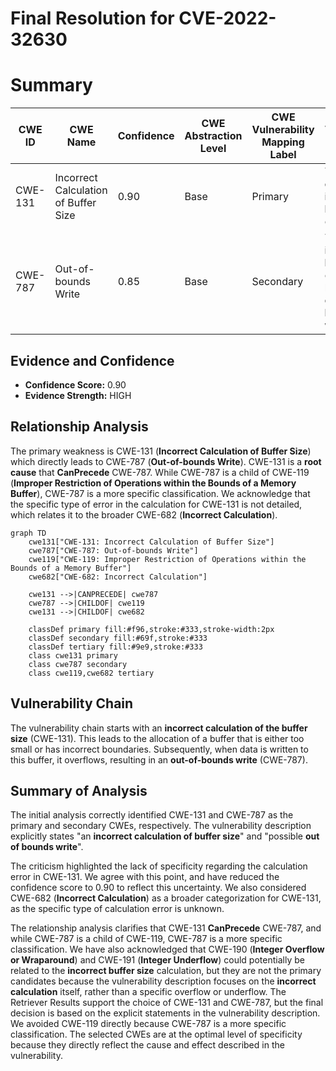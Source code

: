 # Final Resolution for CVE-2022-32630

# Summary
| CWE ID | CWE Name | Confidence | CWE Abstraction Level | CWE Vulnerability Mapping Label | CWE-Vulnerability Mapping Notes |
|---|---|---|---|---|---|
| CWE-131 | Incorrect Calculation of Buffer Size | 0.90 | Base | Primary | The **root cause** is an **incorrect buffer size** calculation. |
| CWE-787 | Out-of-bounds Write | 0.85 | Base | Secondary | The **incorrect buffer size** calculation leads to an **out-of-bounds write**. |

## Evidence and Confidence

*   **Confidence Score:** 0.90
*   **Evidence Strength:** HIGH

## Relationship Analysis
The primary weakness is CWE-131 (**Incorrect Calculation of Buffer Size**) which directly leads to CWE-787 (**Out-of-bounds Write**). CWE-131 is a **root cause** that **CanPrecede** CWE-787. While CWE-787 is a child of CWE-119 (**Improper Restriction of Operations within the Bounds of a Memory Buffer**), CWE-787 is a more specific classification. We acknowledge that the specific type of error in the calculation for CWE-131 is not detailed, which relates it to the broader CWE-682 (**Incorrect Calculation**).

```mermaid
graph TD
    cwe131["CWE-131: Incorrect Calculation of Buffer Size"]
    cwe787["CWE-787: Out-of-bounds Write"]
    cwe119["CWE-119: Improper Restriction of Operations within the Bounds of a Memory Buffer"]
    cwe682["CWE-682: Incorrect Calculation"]

    cwe131 -->|CANPRECEDE| cwe787
    cwe787 -->|CHILDOF| cwe119
    cwe131 -->|CHILDOF| cwe682

    classDef primary fill:#f96,stroke:#333,stroke-width:2px
    classDef secondary fill:#69f,stroke:#333
    classDef tertiary fill:#9e9,stroke:#333
    class cwe131 primary
    class cwe787 secondary
    class cwe119,cwe682 tertiary
```

## Vulnerability Chain
The vulnerability chain starts with an **incorrect calculation of the buffer size** (CWE-131). This leads to the allocation of a buffer that is either too small or has incorrect boundaries. Subsequently, when data is written to this buffer, it overflows, resulting in an **out-of-bounds write** (CWE-787).

## Summary of Analysis
The initial analysis correctly identified CWE-131 and CWE-787 as the primary and secondary CWEs, respectively. The vulnerability description explicitly states "an **incorrect calculation of buffer size**" and "possible **out of bounds write**".

The criticism highlighted the lack of specificity regarding the calculation error in CWE-131. We agree with this point, and have reduced the confidence score to 0.90 to reflect this uncertainty. We also considered CWE-682 (**Incorrect Calculation**) as a broader categorization for CWE-131, as the specific type of calculation error is unknown.

The relationship analysis clarifies that CWE-131 **CanPrecede** CWE-787, and while CWE-787 is a child of CWE-119, CWE-787 is a more specific classification. We have also acknowledged that CWE-190 (**Integer Overflow or Wraparound**) and CWE-191 (**Integer Underflow**) could potentially be related to the **incorrect buffer size** calculation, but they are not the primary candidates because the vulnerability description focuses on the **incorrect calculation** itself, rather than a specific overflow or underflow. The Retriever Results support the choice of CWE-131 and CWE-787, but the final decision is based on the explicit statements in the vulnerability description. We avoided CWE-119 directly because CWE-787 is a more specific classification. The selected CWEs are at the optimal level of specificity because they directly reflect the cause and effect described in the vulnerability.